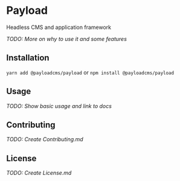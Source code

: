 # Payload

Headless CMS and application framework

*TODO: More on why to use it and some features*

## Installation

`yarn add @payloadcms/payload` or `npm install @payloadcms/payload`

## Usage

*TODO: Show basic usage and link to docs*

## Contributing

*TODO: Create Contributing.md*

## License

*TODO: Create License.md*

